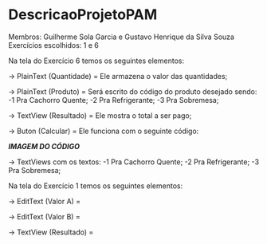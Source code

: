# DescricaoProjetoPAM

Membros: Guilherme Sola Garcia e Gustavo Henrique da Silva Souza
Exercícios escolhidos: 1 e 6

Na tela do Exercício 6 temos os seguintes elementos:

-> PlainText (Quantidade) = Ele armazena o valor das quantidades;

-> PlainText (Produto) = Será escrito do código do produto desejado sendo:
                        -1 Pra Cachorro Quente;
                        -2 Pra Refrigerante;
                        -3 Pra Sobremesa;
                        
-> TextView (Resultado) = Ele mostra o total a ser pago;

-> Buton (Calcular) = Ele funciona com o seguinte código:

***IMAGEM DO CÓDIGO***

-> TextViews com os textos: 
                        -1 Pra Cachorro Quente;
                        -2 Pra Refrigerante;
                        -3 Pra Sobremesa;


Na tela do Exercício 1 temos os seguintes elementos:

-> EditText (Valor A) = 

-> EditText (Valor B) =

-> TextView (Resultado) =
